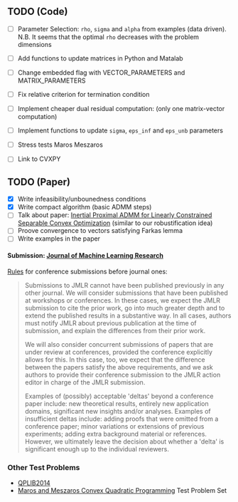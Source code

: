 ## TODO (Code)

-   [ ] Parameter Selection: `rho`, `sigma` and `alpha` from examples (data driven). N.B. It seems that the optimal `rho` decreases with the problem dimensions
-   [ ] Add functions to update matrices in Python and Matalab
-   [ ] Change embedded flag with VECTOR_PARAMETERS and MATRIX_PARAMETERS
-   [ ] Fix relative criterion for termination condition
-   [ ] Implement cheaper dual residual computation: (only one matrix-vector computation)
-   [ ] Implement functions to update `sigma`, `eps_inf` and `eps_unb` parameters
-   [ ] Stress tests Maros Meszaros
-   [ ] Link to CVXPY


## TODO (Paper)
-   [x] Write infeasibility/unbounedness conditions
-   [x] Write compact algorithm (basic ADMM steps)
-   [ ] Talk about paper: [Inertial Proximal ADMM for Linearly Constrained Separable Convex Optimization](http://epubs.siam.org/doi/pdf/10.1137/15100463X) (similar to our robustification idea)
-   [ ] Proove convergence to vectors satisfying Farkas lemma
-   [ ] Write examples in the paper

#### Submission: [Journal of Machine Learning Research](http://www.jmlr.org/)
[Rules](http://www.jmlr.org/author-info.html#Originality) for conference submissions before journal ones:

> Submissions to JMLR cannot have been published previously in any other journal. We will consider submissions that have been published at workshops or conferences. In these cases, we expect the JMLR submission to cite the prior work, go into much greater depth and to extend the published results in a substantive way. In all cases, authors must notify JMLR about previous publication at the time of submission, and explain the differences from their prior work.
>
> We will also consider concurrent submissions of papers that are under review at conferences, provided the conference explicitly allows for this. In this case, too, we expect that the difference between the papers satisfy the above requirements, and we ask authors to provide their conference submission to the JMLR action editor in charge of the JMLR submission.
>
> Examples of (possibly) acceptable 'deltas' beyond a conference paper include: new theoretical results, entirely new application domains, significant new insights and/or analyses. Examples of insufficient deltas include: adding proofs that were omitted from a conference paper; minor variations or extensions of previous experiments; adding extra background material or references. However, we ultimately leave the decision about whether a 'delta' is significant enough up to the individual reviewers.


### Other Test Problems

-   [QPLIB2014](http://www.lamsade.dauphine.fr/QPlib2014/doku.php)
-   [Maros and Meszaros Convex Quadratic Programming](https://github.com/YimingYAN/QP-Test-Problems) Test Problem Set
